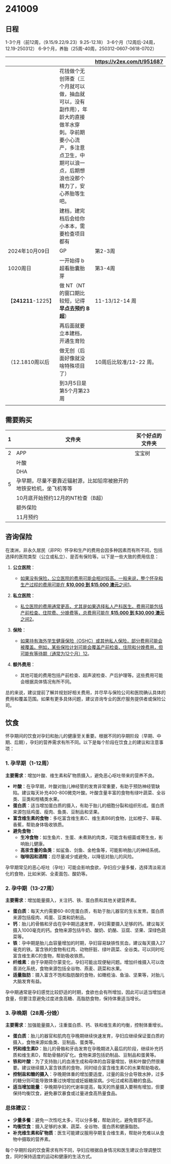 # 241009
## 日程
1-3个月（前12周，（9.15/9.22/9.23）9.25-12.18）
3-6个月（12周后-24周，12.19-250312）
6-9个月，养胎（25周-40周，250312-0607-0618-0702）

|                   |                                                                                        | https://v2ex.com/t/951687 |
| ----------------- | -------------------------------------------------------------------------------------- | ------------------------- |
|                   | 花钱做个无创筛查（三个月就可以做，抽血就可以，没有副作用），年龄大的直接做羊水穿刺。孕前期要小心流产，多注意点卫生，中期可以浪一点，后期想浪也没那个精力了，安心养胎等生吧。 |                           |
|                   | 建档，建完档后会给你小本本，需要检查项目都有                                                                 |                           |
| 2024年10月09日       | GP                                                                                     | 第2-3周<br>                 |
| 1020周日            | 一开始得 b 超看胎囊胎芽                                                                          | 第3-4周                     |
| 【**241211**-1225】 | 做 NT（NT 的窗口期比较短，记得**早点去预约 B 超**）                                                       | 11-13/12-14 周             |
|                   | 再后面就要立本建档，开通生育险                                                                        |                           |
| （12.1810周以后       | 做无创（后面好像就没啥特殊项目了）                                                                      | 10周后比较准/12-22 周。          |
|                   | 到3月5日是第5个月第23周                                                                         |                           |
|                   |                                                                                        |                           |
## 需要购买

| 1   | 文件夹                               | 买个好点的文件夹 |
| --- | --------------------------------- | -------- |
| 2   | APP                               | 宝宝树      |
|     | 叶酸                                |          |
|     | DHA                               |          |
| 5   | 孕早期，尽量不要靠近辐射源，比如铅帘被掀开的地铁安检机，坐飞机等等 |          |
|     | 10月底开始预约12月的NT检查（B超）              |          |
|     | 额外保险                              |          |
|     | 11月预约                             |          |

## 咨询保险
在澳洲，非永久居民（非PR）怀孕和生产的费用会因多种因素而有所不同，包括选择的医院类型（公立或私立）、是否有保险等。以下是一些大致的费用信息：

1. **公立医院**：
    
    - [如果没有保险，公立医院的费用可能会相对较高。一般来说，整个怀孕和生产过程的费用可能在 **$10,000 到 $15,000 澳元**之间](https://zhuanlan.zhihu.com/p/29048634)[1](https://zhuanlan.zhihu.com/p/29048634)。
2. **私立医院**：
    
    - [私立医院的费用通常更高，尤其是如果选择私人产科医生。费用可能包括产前检查、住院费、分娩费等，总费用可能在 **$15,000 到 $30,000 澳元**之间](https://www.auliving.com.au/202009/144575.html)[2](https://www.auliving.com.au/202009/144575.html)。
3. **保险**：
    
    - [如果持有海外学生健康保险（OSHC）或其他私人保险，部分费用可能会被覆盖。例如，某些保险计划可能会覆盖产前检查、住院和分娩费用，但可能有等待期（通常为12个月）](https://zhuanlan.zhihu.com/p/29048634)[1](https://zhuanlan.zhihu.com/p/29048634)[2](https://www.auliving.com.au/202009/144575.html)。
4. **额外费用**：
    
    - 其他可能的费用包括产前检查、超声波检查、产后护理等。这些费用可能会根据具体情况有所不同。

总的来说，建议提前了解并规划好相关费用，并尽早与保险公司和医院确认具体的费用和覆盖范围。如果有更多具体问题，建议咨询专业的医疗服务提供者或保险公司。

## 饮食
怀孕期间的饮食对孕妇和胎儿的健康至关重要。根据不同的孕期阶段（早期、中期、后期），孕妇的营养需求有所不同。以下是每个阶段在饮食上的建议和注意事项：

### 1. **孕早期（1-12周）**

**主要需求**：增加叶酸、维生素和矿物质摄入，避免恶心呕吐带来的营养不良。

- **叶酸**：在孕早期，叶酸对胎儿神经管的发育非常重要，有助于预防神经管缺陷。建议每天补充400-800微克叶酸。叶酸含量丰富的食物有绿叶蔬菜、全谷类、豆类和柑橘类水果。
- **蛋白质**：适当增加蛋白质的摄入，有助于胎儿的细胞分裂和组织形成。蛋白质来源包括鸡蛋、瘦肉、鱼类、豆制品和坚果。
- **富含维生素的食物**：多吃富含维生素C、维生素B6的食物，比如橙子、草莓、香蕉，帮助身体吸收铁质。
- **避免食物**：
    - **生冷食物**：如生鱼片、生蛋、未煮熟的肉类，可能含有细菌或寄生虫，影响胎儿健康。
    - **高汞含量的鱼类**：如鲨鱼、剑鱼、金枪鱼等，可能影响胎儿的神经系统。
    - **咖啡因和酒精**：应尽量减少或避免，以降低对胎儿的风险。

孕早期常见的恶心呕吐（孕吐）可能会影响食欲，孕妇应少量多餐，选择清淡易消化的食物，比如米粥、全麦面包、酸奶等。

### 2. **孕中期（13-27周）**

**主要需求**：增加能量摄入，关注钙、铁、蛋白质和其他关键营养素。

- **蛋白质**：每天大约需要60-80克蛋白质，有助于胎儿器官的生长发育。蛋白质来源包括瘦肉、鸡蛋、豆类和奶制品。
- **钙**：胎儿的骨骼和牙齿在孕中期迅速发育，孕妇需要摄入足够的钙。建议每天摄入1000毫克的钙。食物来源包括牛奶、酸奶、奶酪、豆腐、坚果、深绿色蔬菜等。
- **铁**：孕中期是胎儿血容量增加的时期，孕妇容易缺铁性贫血，建议每天摄入27毫克的铁。富含铁的食物有红肉、动物肝脏、绿叶蔬菜、全谷类。可以同时吃富含维生素C的食物，帮助吸收铁质。
- **纤维素**：由于孕期荷尔蒙变化，孕妇可能出现便秘问题。增加纤维摄入可以改善消化系统，食物来源包括全谷物、燕麦、蔬菜和水果。
- **适量脂肪**：摄入富含不饱和脂肪酸的食物，如橄榄油、鱼油、坚果等，对胎儿大脑发育有益。

孕中期通常是孕妇感觉比较舒适的时期，食欲也会有所增加，因此可以适当增加进食量，但要注意避免过度进食高糖、高脂肪食物，保持体重适当增长。

### 3. **孕晚期（28周-分娩）**

**主要需求**：加强能量摄入，注重蛋白质、钙、铁和维生素的均衡，控制体重增长。

- **蛋白质**：胎儿的器官和肌肉在孕晚期继续快速发育，孕妇应继续保证蛋白质的摄入，食物来源如鱼类、豆制品、蛋类等。
- **钙和维生素D**：胎儿的骨骼和牙齿发育在孕晚期进入最后的阶段，继续补充钙质和维生素D，帮助骨骼的矿化。食物来源包括奶制品、豆制品和蛋黄等。
- **铁和叶酸**：为了支持胎儿的血液生成和母体的血容量增加，铁和叶酸仍然很重要。建议继续摄入富含铁质的食物，同时结合富含维生素C的水果帮助吸收。
- **控制盐和糖的摄入**：孕晚期体重的增加要适度，过量的盐分会导致水肿，过多的糖分则可能导致体重过快增加或妊娠糖尿病。少吃过咸和高糖的食品。
- **适当增加能量**：孕晚期孕妇的代谢率提高，每天的热量摄入要稍有增加，但要保持均衡饮食，避免暴饮暴食或过量进食高热量食品。

### 总体建议：

- **少量多餐**：避免一次性吃太多，可以分多餐，帮助消化，避免胃部不适。
- **均衡饮食**：摄入足够的水果、蔬菜、全谷物、蛋白质和健康脂肪。
- **补充维生素和矿物质**：医生可能建议服用孕期复合维生素，帮助补充难以从食物中摄取的营养素。

每个孕期阶段的饮食需求有所不同，孕妇应根据自身情况和医生建议合理调整饮食，同时保持适度的运动和健康的生活方式。